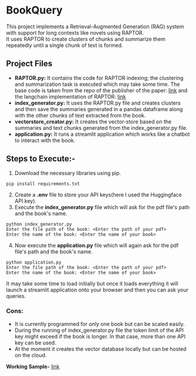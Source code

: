 # BookQuery

This project implements a Retrieval-Augmented Generation (RAG) system with support for long contexts like novels using RAPTOR.  
It uses RAPTOR to create clusters of chunks and summarize them repeatedly until a single chunk of text is formed.

## Project Files

- **RAPTOR.py:** It contains the code for RAPTOR indexing; the clustering and summarization task is executed which may take some time. The base code is taken from the repo of the publisher of the paper: [link](https://github.com/parthsarthi03/raptor/tree/master) and the langchain implementation of RAPTOR: [link](https://github.com/langchain-ai/langchain/blob/master/cookbook/RAPTOR.ipynb)
- **index_generator.py:** It uses the RAPTOR.py file and creates clusters and then save the summaries generated in a pandas dataframe along with the other chunks of text extracted from the book.
- **vectorstore_creator.py:** It creates the vector-store based on the summaries and text chunks generated from the index_generator.py file.
- **application.py:** It runs a streamlit application which works like a chatbot to interact with the book.

## Steps to Execute:-

1. Download the necessary libraries using pip.

```
pip install requirements.txt
```

2. Create a **.env** file to store your API keys(here I used the Huggingface API key).
3. Execute the **index_generator.py** file which will ask for the pdf file's path and the book's name.

```
python index_generator.py
Enter the file path of the book: <Enter the path of your pdf>
Enter the name of the book: <Enter the name of your book>
```

4. Now execute the **application.py** file which will again ask for the pdf file's path and the book's name.

```
python application.py
Enter the file path of the book: <Enter the path of your pdf>
Enter the name of the book: <Enter the name of your book>
```

It may take some time to load initially but once it loads everything it will launch a streamlit application onto your browser and then you can ask your queries.

### Cons:

- It is currently programmed for only one book but can be scaled easily.
- During the running of index_generator.py file the token limit of the API key might exceed if the book is longer. In that case, more than one API key can be used.
- At the moment it creates the vector database locally but can be hosted on the cloud.

**Working Sample-** [link](https://www.awesomescreenshot.com/video/29778570?key=84470fbae718c268f9b3b7aeb98d2a72)
